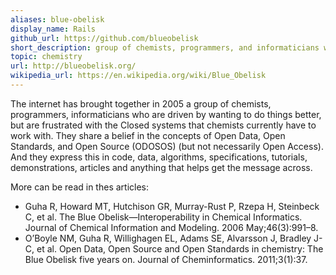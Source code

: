 ```yaml
---
aliases: blue-obelisk
display_name: Rails
github_url: https://github.com/blueobelisk
short_description: group of chemists, programmers, and informaticians who share a belief in the concepts of Open Data, Open Standards, and Open Source (ODOSOS) in chemistry
topic: chemistry
url: http://blueobelisk.org/
wikipedia_url: https://en.wikipedia.org/wiki/Blue_Obelisk
---
```

The internet has brought together in 2005 a group of chemists, programmers, informaticians who are driven by wanting to do things better, but are
frustrated with the Closed systems that chemists currently have to work with. They share a belief in the concepts of Open Data, Open Standards,
and Open Source (ODOSOS) (but not necessarily Open Access). And they express this in code, data, algorithms, specifications, tutorials,
demonstrations, articles and anything that helps get the message across.

More can be read in thes articles:

* Guha R, Howard MT, Hutchison GR, Murray-Rust P, Rzepa H, Steinbeck C, et al. The Blue Obelisk—Interoperability in Chemical Informatics. Journal of Chemical Information and Modeling. 2006 May;46(3):991–8. 
* O’Boyle NM, Guha R, Willighagen EL, Adams SE, Alvarsson J, Bradley J-C, et al. Open Data, Open Source and Open Standards in chemistry: The Blue Obelisk five years on. Journal of Cheminformatics. 2011;3(1):37. 


